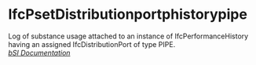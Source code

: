 IfcPsetDistributionportphistorypipe
===================================
Log of substance usage attached to an instance of IfcPerformanceHistory having
an assigned IfcDistributionPort of type PIPE.  
[ _bSI
Documentation_](https://standards.buildingsmart.org/IFC/DEV/IFC4_2/FINAL/HTML/schema/ifcsharedbldgserviceelements/pset/pset_distributionportphistorypipe.htm)


